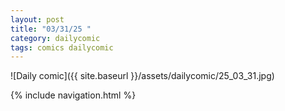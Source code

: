 ```yaml
---
layout: post
title: "03/31/25 "
category: dailycomic
tags: comics dailycomic
---
```

![Daily comic]({{ site.baseurl }}/assets/dailycomic/25_03_31.jpg)

{% include navigation.html %}

